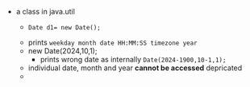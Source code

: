 - a class in java.util
	- ```
	  Date d1= new Date();
	  ```
	- prints `weekday month date HH:MM:SS timezone year`
	- new Date(2024,10,1);
		- prints wrong date as internally `Date(2024-1900,10-1,1);`
	- individual date, month and year __cannot be accessed__ depricated
	-